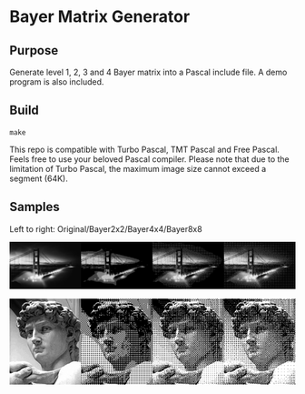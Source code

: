 # Bayer Matrix Generator

## Purpose
Generate level 1, 2, 3 and 4 Bayer matrix into a Pascal include file. A demo program is also included.

## Build
```
make
```
This repo is compatible with Turbo Pascal, TMT Pascal and Free Pascal. Feels free to use your beloved Pascal compiler. Please note that due to the limitation of Turbo Pascal, the maximum image size cannot exceed a segment (64K).

## Samples

Left to right: Original/Bayer2x2/Bayer4x4/Bayer8x8

![BAY](./RESULTS/BAY.png)

![DAVID](./RESULTS/DAVID.png)
